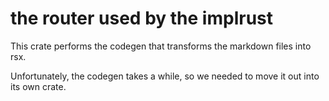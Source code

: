 # the router used by the implrust

This crate performs the codegen that transforms the markdown files into rsx.

Unfortunately, the codegen takes a while, so we needed to move it out into its own crate.

